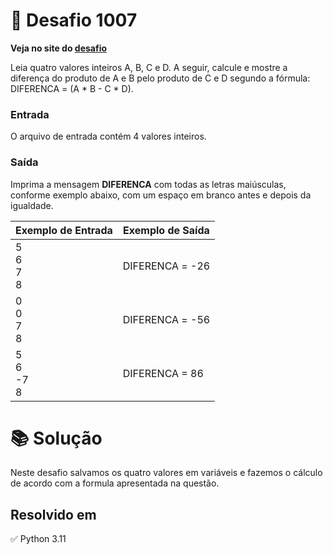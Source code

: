# 📖 Desafio 1007

**Veja no site do [desafio](https://www.beecrowd.com.br/judge/pt/problems/view/1007)**

Leia quatro valores inteiros A, B, C e D. A seguir, calcule e mostre a diferença do produto de A e B pelo produto de C e D segundo a fórmula: DIFERENCA = (A \* B - C \* D).

### Entrada

O arquivo de entrada contém 4 valores inteiros.

### Saída

Imprima a mensagem **DIFERENCA** com todas as letras maiúsculas, conforme exemplo abaixo, com um espaço em branco antes e depois da igualdade.

| Exemplo de Entrada | Exemplo de Saída |
| ------------------ | ---------------- |
| 5<br>6<br>7<br>8   | DIFERENCA = -26  |
| 0<br>0<br>7<br>8   | DIFERENCA = -56  |
| 5<br>6<br>-7<br>8  | DIFERENCA = 86   |

# 📚 Solução

Neste desafio salvamos os quatro valores em variáveis e fazemos o cálculo de acordo com a formula apresentada na questão.

## Resolvido em

✅ Python 3.11